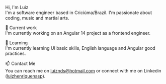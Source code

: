 Hi, I'm Luiz<br/>
I'm a software engineer based in Criciúma/Brazil. I'm passionate about coding, music and martial arts.

🔭 Current work<br/>
I'm currently working on an Angular 14 project as a frontend engineer.

🌱 Learning<br/>
I'm currently learning UI basic skills, English language and Angular good practices.

📫 Contact Me<br/>
You can reach me on luiznds@hotmail.com or connect with me on Linkedin ([luizhenriquenasp](https://www.linkedin.com/in/luizhnaspolini/)).

